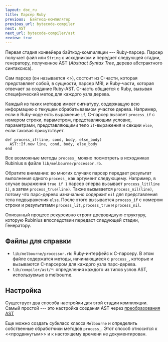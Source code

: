 ```yaml
---
layout: doc_ru
title: Парсер Ruby
previous:  Байткод-компилятор
previous_url: bytecode-compiler
next: AST
next_url: bytecode-compiler/ast
review: true
---
```


Первая стадия конвейера байткод-компиляции --- Ruby-парсер. Парсер получает
файл или `String` с исходником и передает следующей стадии, генератору,
полученное AST (_Abstract Syntax Tree_, дерево абстрактного синтаксиса).

Сам парсер (он называется <<Melbourne>>), состоит из C-части, которая
представляет собой, в сущности, парсер MRI, и Ruby-части, которая отвечает за
создание Ruby-AST. C-часть общается с Ruby, вызывая специфический метод для
каждого узла дерева.

Каждый из таких методов имеет сигнатуру, содержащую всю информацию о текущем
обрабатываемом участке дерева. Например, если в Ruby-коде есть выражение `if`,
C-парсер вызовет `process_if` с номером строки, параметром, представляющим
условие, параметрами, представляющими тело `if`-выражения и секции `else`,
если таковая присутствует.

    def process_if(line, cond, body, else_body)
      AST::If.new line, cond, body, else_body
    end

Все возможные методы `process_` можно посмотреть в исходниках Rubinius в файле
`lib/melbourne/processor.rb`.

Обратите внимание: во многих случаях парсер передает результат выполнения
одного `process_` как аргумент следующему. Например, в случае выражения `true
if 1` парсер сперва вызывает `process_lit(line 1)`, а затем
`process_true(line)`. Также вызывается `process_nil(line)`, потому что
парс-дерево изначально содержит `nil` для представления тела подвыражения
`else`. После этого вызывается `process_if` с номером строки и результатами
`process_lit`, `process_true` и `process_nil`.

Описанный процесс рекурсивно строит древовидную структуру, которую Rubinius
впоследствии передаст следующей стадии, Генератору.

## Файлы для справки

* `lib/melbourne/processor.rb`: Ruby-интерфейс к C-парсеру. В этом файле
  содержатся методы, начинающиеся с `process_`, которые и вызываются
  C-парсером для каждого узла парс-дерева.
* `lib/compiler/ast/*`: определения каждого из типов узлов AST, используемых в
  melbourne.

## Настройка

Существует два способа настройки для этой стадии компиляции. Самый простой ---
это настройка создания AST через [преобразования AST](/doc/ru/bytecode-compiler/transformations/)

Еще можно создать субкласс класса `Melbourne` и определить собственные
обработчики методов `process_`. Этот способ относится к <<продвинутым>> и к
настоящему времени не документирован.
